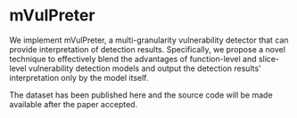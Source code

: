 # mVulPreter
We implement mVulPreter, a multi-granularity vulnerability detector that can provide interpretation of detection results. 
Specifically, we propose a novel technique to effectively blend the advantages of function-level and slice-level vulnerability detection models and output the detection results' interpretation only by the model itself. 

The dataset has been published here and the source code will be made available after the paper accepted.
